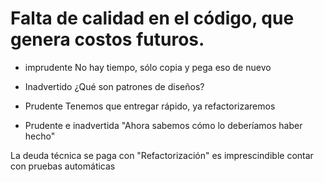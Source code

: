 # Falta de calidad en el código, que genera costos futuros.

- imprudente
No hay tiempo, sólo copia y pega eso de nuevo

- Inadvertido
¿Qué son patrones de diseños?

- Prudente
Tenemos que entregar rápido, ya refactorizaremos

- Prudente e inadvertida
"Ahora sabemos cómo lo deberíamos haber hecho"


La deuda técnica se paga con "Refactorización"
es imprescindible contar con pruebas automáticas
